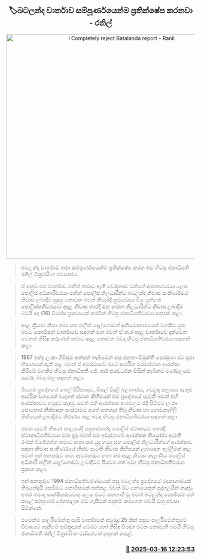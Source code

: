 <p align='center'><b><h2 align='center' title='I Completely reject Batalanda report - Ranil'>🏷බටලන්ද වාර්තාව සම්පූර්ණයෙන්ම ප්‍රතික්ෂේප කරනවා - රනිල් </h2></b></p>
<p align='center'><img src='https://helakuru.sgp1.cdn.digitaloceanspaces.com/esana/images/lib/ranil-batalanda-statment.jpg' width='600' alt='I Completely reject Batalanda report - Ranil'></p>

> බටලන්ද වාර්තාව තමා සම්පූර්ණයෙන්ම ප්‍රතික්ෂේප කරන බව හිටපු ජනාධිපති රනිල් වික්‍රමසිංහ පවසනවා.

> ඒ අනුව එම වාර්තාව මඟින් තමාට ඇති චෝදනාව වන්නේ අමාත්‍යවරයා ලෙස පොලිස් අධිකාරීවරයා මඟින් පොලිස් නිලධාරීන්ට බටලන්ද නිවාස සංකීර්ණයේ නිවාස ලබාදීම සුදුසු නොවන බවත් නිවැරදි ක්‍රමවේදය විය යුත්තේ පොලිස්පතිවරයාට අදාළ නිවාස භාරදී ඔහු හරහා නිලධාරීන්ට නිවාස ලබාදීම බවයි අද (16) විශේෂ ප්‍රකාශයක් කරමින් හිටපු ජනාධිපතිවරයා සඳහන් කළා.

> අදාළ ක්‍රියාව නිසා තමා සහ නලීන් දෙල්ගොඩත් අනියමාකාරයෙන් වගකිව යුතු බවට කොමිෂන් වාර්තාවේ සඳහන් වන බවත් ඒ හැර අදාළ වාර්තාවේ දැක්වෙන වෙනත් කිසිඳු කරුණක් තමාට අදාළ නොවන බවද හිටපු ජනාධිපතිවරයා සඳහන් කළා.

> 1987 ඉන්දු ලංකා ගිවිසුම අත්සන් තැබීමෙන් පසු ජනතා විමුක්ති පෙරමුණ රට පුරා භීෂණයක් ඇති කළ බවත් ඒ අවස්ථාවේ රටේ ආර්ථික මරමස්ථාන ආරක්ෂා කිරීමේ වගකීම හිටපු ජනාධිපති ජේ. ආර් ජයවර්ධන විසින් කැබිනට් මණ්ඩලයට පැවරූ බවද ඔහු සඳහන් කළා.

> බියගම ප්‍රදේශයේ තෙල් පිරිපහදුව, ඩීසල් විදුලි බලාගාරය, වෙළඳ කලාපය ඇතුළු ආර්ථික වශයෙන් වැදගත් ස්ථාන කිහිපයක් එම ප්‍රදේශයේ පැවති බවත් එහි ආරක්ෂාවට හමුදාව කැඳවූ බවත් එහි ආරක්ෂක අංශවලට රැදී සිටීමට ලංකා පොහොර නිෂ්පාදන සංස්ථාවට අයත් අතහැර තිබූ නිවාස හා ගොඩනැගිලි කිහිපයක් ලබාදීමට තීරණය කළ බවද හිටපු ජනාධිපතිවරයා සඳහන් කළා.

> එවක පැවති භීෂණ කාලයේදී සපුගස්කන්ද පොලිස් ස්ථානයට පහරදී ස්ථානාධිපතිවරයා මරා දැමූ බවත් එම අවස්ථාවේ ආරක්ෂක නියෝජ්‍ය ඇමති රංජන් විජේරත්න තමාට කතා කර යුද හමුදා සහ පොලිස් නිලධාරීන්ගේ ආරක්ෂාව සඳහා නිවාස සංකීර්ණයේ හිස්ව පැවති නිවාස කිහිපයක් ලබාදෙන ඉල්ලීමක් කළ බවත් ඉන් අනතුරුව තමා ඈවරකරුට කතා කර අදාළ නිවාස කැළණිය පොලිස් අධිකාරී නලීන් දෙල්ගොඩට ලබාදීමට පියවර ගත් බවද හිටපු ජනාධිපතිවරයා ප්‍රකාශ කළා.

> ඉන් අනතුරුව 1994 ජනාධිපතිවරණයෙන් පසු බටලන්ද ප්‍රදේශයේ වදකාගාරයක් තිබුනේදැයි සෙවීමට කොමිසමක් පත්කළ බවත් ඊට නොයෙකුත් පුද්ගලයින් කැඳවූ අතර තමාද සාක්ෂිකරුවෙකු ලෙස එයට සහභාගී වූ බවත් බටලන්ද කොමිසම පත් කළේ සම්පූර්ණ දේශපාලන මඩ ගැසීමක් පදනම් කරගෙන බවයි ඔහු පවසා සිටින්නේ.

> එමෙන්ම පාර්ලිමේන්තු සැසි වාර්තාවක් අවුරුදු 25 කින් පසුව පාර්ලිමේන්තුවේ විවාදයට ගැනීමේ සම්ප්‍රදායක් මෙරට හෝ කිසිඳු විදේශ රටක නොමැති බවයි හිටපු ජනාධිපති රනිල් වික්‍රමසිංහ වැඩිදුරටත් සඳහන් කළේ. 



<h3 align='right'><a href='https://www.helakuru.lk/esana/p/108354/'>📅 2025-03-16 12:23:53</a></h3>

